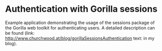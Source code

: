 # Authentication with Gorilla sessions

Example application demonstrating the usage of the sessions package of the Gorilla web toolkit for authenticating users. A detailed description can be found (link: http://www.churchwood.at/blog/gorillaSessionsAuthentication text: in my blog).
